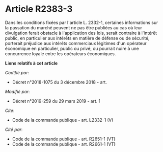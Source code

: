 # Article R2383-3

Dans les conditions fixées par l'article L. 2332-1, certaines informations sur la passation du marché peuvent ne pas être
publiées au cas où leur divulgation ferait obstacle à l'application des lois, serait contraire à l'intérêt public, en
particulier aux intérêts en matière de défense ou de sécurité, porterait préjudice aux intérêts commerciaux légitimes d'un
opérateur économique en particulier, public ou privé, ou pourrait nuire à une concurrence loyale entre les opérateurs
économiques.

**Liens relatifs à cet article**

_Codifié par_:

  - Décret n°2018-1075 du 3 décembre 2018 - art.

_Modifié par_:

  - Décret n°2019-259 du 29 mars 2019 - art. 1

_Cite_:

  - Code de la commande publique - art. L2332-1 (V)

_Cité par_:

  - Code de la commande publique - art. R2651-1 (VT)
  - Code de la commande publique - art. R2661-1 (VT)
